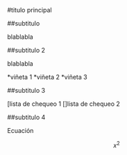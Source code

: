#titulo principal

##subtitulo

blablabla

##subtitulo 2

blablabla

*viñeta 1
*viñeta 2
*viñeta 3

##subtitulo 3

[lista de chequeo 1
[]lista de chequeo 2

##subtitulo 4

Ecuación

$$ x^2 $$
